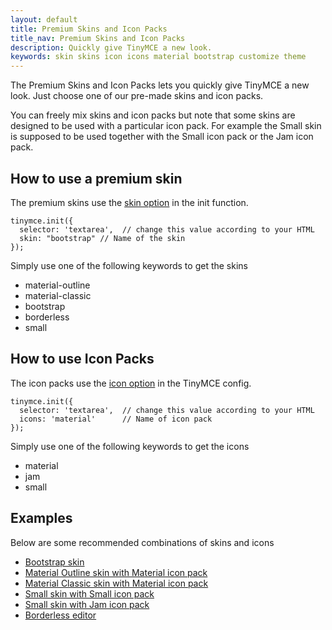 ```yaml
---
layout: default
title: Premium Skins and Icon Packs
title_nav: Premium Skins and Icon Packs
description: Quickly give TinyMCE a new look.
keywords: skin skins icon icons material bootstrap customize theme
---
```


The Premium Skins and Icon Packs lets you quickly give TinyMCE a new look. Just choose one of our pre-made skins and icon packs.

You can freely mix skins and icon packs but note that some skins are designed to be used with a particular icon pack. For example the Small skin is supposed to be used together with the Small icon pack or the Jam icon pack.

## How to use a premium skin

The premium skins use the [skin option]({{site.baseurl}}/configure/editor-appearance/#skin) in the init function.

```
tinymce.init({
  selector: 'textarea',  // change this value according to your HTML
  skin: "bootstrap" // Name of the skin
});
```

Simply use one of the following keywords to get the skins

- material-outline
- material-classic
- bootstrap
- borderless
- small

## How to use Icon Packs

The icon packs use the [icon option]({{site.baseurl}}/configure/editor-appearance/#icons) in the TinyMCE config.

    tinymce.init({
      selector: 'textarea',  // change this value according to your HTML
      icons: 'material'      // Name of icon pack
    });

Simply use one of the following keywords to get the icons

- material
- jam
- small

## Examples
Below are some recommended combinations of skins and icons

* [Bootstrap skin]({{site.baseurl}}/enterprise/premium-skins-and-icon-packs/bootstrap-demo/)
* [Material Outline skin with Material icon pack]({{site.baseurl}}/enterprise/premium-skins-and-icon-packs/material-classic-demo/)
* [Material Classic skin with Material icon pack]({{site.baseurl}}/enterprise/premium-skins-and-icon-packs/material-outline-demo/)
* [Small skin with Small icon pack]({{site.baseurl}}/enterprise/premium-skins-and-icon-packs/small-demo/)
* [Small skin with Jam icon pack]({{site.baseurl}}/enterprise/premium-skins-and-icon-packs/jam-demo/)
* [Borderless editor]({{site.baseurl}}/enterprise/premium-skins-and-icon-packs/borderless-demo/)

<!--{% include codepen.html id="premiumskinsandicons-material-classic" %}-->
